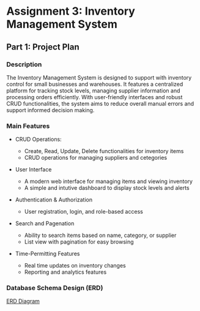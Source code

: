 # Assignment 3: Inventory Management System

## Part 1: Project Plan

### Description
The Inventory Management System is designed to support with inventory control for small businesses and warehouses. It features a centralized platform for tracking stock levels, managing supplier information and processing orders efficiently. With user-friendly interfaces and robust CRUD functionalities, the system aims to reduce overall manual errors and support informed decision making. 

### Main Features
- CRUD Operations:
    - Create, Read, Update, Delete functionalities for inventory items
    - CRUD operations for managing suppliers and cetegories

- User Interface
    - A modern web interface for managing items and viewing inventory
    - A simple and intutive dashboard to display stock levels and alerts

- Authentication & Authorization
    - User registration, login, and role-based access

- Search and Pagenation
    - Ability to search items based on name, category, or supplier
    - List view with pagination for easy browsing

- Time-Permitting Features
    - Real time updates on inventory changes
    - Reporting and analytics features 


### Database Schema Design (ERD)
[ERD Diagram](/home/ubuntu/project/ERD-Image.png)

